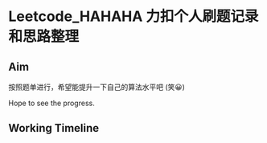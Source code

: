 # Leetcode_HAHAHA 力扣个人刷题记录和思路整理


## Aim

  按照题单进行，希望能提升一下自己的算法水平吧 (笑😀)

  Hope to see the progress.

## Working Timeline
